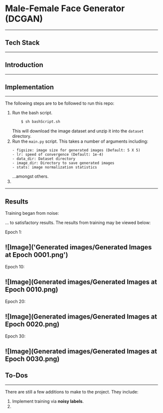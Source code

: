 # Male-Female Face Generator (DCGAN)

---
## Tech Stack

---
## Introduction

---
## Implementation

---
The following steps are to be followed to run this repo:
1. Run the bash script.
    ```bash
        $ sh bashScript.sh
    ```
   This will download the image dataset and unzip it into the `dataset` directory.
2. Run the `main.py` script. This takes a number of arguments including:
    ```
    - figsize: image size for generated images (Default: 5 X 5)
    - lr: speed of convergence (Default: 1e-4)
    - data_dir: Dataset directory
    - image_dir: Directory to save generated images
    - stats: image normalization statistics
    ```
   ...amongst others.
3. 
---
## Results

Training began from noise:

... to satisfactory results.
The results from training may be viewed below:

Epoch 1:

![Image]('Generated images/Generated Images at Epoch 0001.png')
---
Epoch 10:

![Image](Generated images/Generated Images at Epoch 0010.png)
---
Epoch 20:

![Image](Generated images/Generated Images at Epoch 0020.png)
---
Epoch 30:

![Image](Generated images/Generated Images at Epoch 0030.png)
---
## To-Dos

---
There are still a few additions to make to the project. They include:
1. Implement training via **noisy labels**.
2. 

